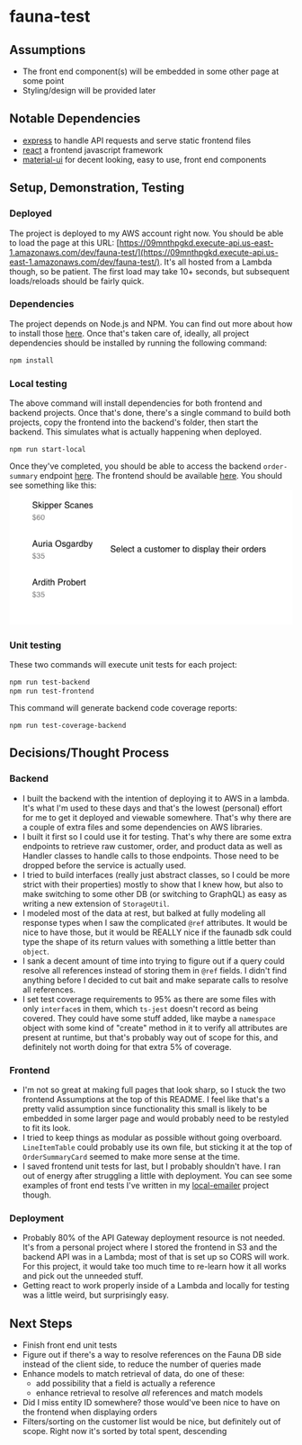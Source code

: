 # fauna-test

## Assumptions
  * The front end component(s) will be embedded in some other page at some point
  * Styling/design will be provided later

## Notable Dependencies
  * [express](https://expressjs.com/) to handle API requests and serve static frontend files
  * [react](https://reactjs.org/) a frontend javascript framework
  * [material-ui](https://material-ui.com/) for decent looking, easy to use, front end components


## Setup, Demonstration, Testing

### Deployed
The project is deployed to my AWS account right now. You should be able to load the page at this URL: [https://09mnthpgkd.execute-api.us-east-1.amazonaws.com/dev/fauna-test/](https://09mnthpgkd.execute-api.us-east-1.amazonaws.com/dev/fauna-test/). It's all hosted from a Lambda though, so be patient. The first load may take 10+ seconds, but subsequent loads/reloads should be fairly quick.

### Dependencies
The project depends on Node.js and NPM. You can find out more about how to install those [here](https://www.npmjs.com/get-npm). Once that's taken care of, ideally, all project dependencies should be installed by running the following command:
```bash
npm install
```

### Local testing
The above command will install dependencies for both frontend and backend projects. Once that's done, there's a single command to build both projects, copy the frontend into the backend's folder, then start the backend. This simulates what is actually happening when deployed.
```
npm run start-local
```

Once they've completed, you should be able to access the backend `order-summary` endpoint [here](http://localhost:8080/fauna-test/order-summary). The frontend should be available [here](http://localhost:8080/fauna-test/). You should see something like this:
![frontend screenshot](frontend-screenshot.png)

### Unit testing
These two commands will execute unit tests for each project:
```
npm run test-backend
npm run test-frontend
```

This command will generate backend code coverage reports:
```
npm run test-coverage-backend
```

## Decisions/Thought Process
### Backend
  * I built the backend with the intention of deploying it to AWS in a lambda. It's what I'm used to these days and that's the lowest (personal) effort for me to get it deployed and viewable somewhere. That's why there are a couple of extra files and some dependencies on AWS libraries.
  * I built it first so I could use it for testing. That's why there are some extra endpoints to retrieve raw customer, order, and product data as well as Handler classes to handle calls to those endpoints. Those need to be dropped before the service is actually used. 
  * I tried to build interfaces (really just abstract classes, so I could be more strict with their properties) mostly to show that I knew how, but also to make switching to some other DB (or switching to GraphQL) as easy as writing a new extension of `StorageUtil`.
  * I modeled most of the data at rest, but balked at fully modeling all response types when I saw the complicated `@ref` attributes. It would be nice to have those, but it would be REALLY nice if the faunadb sdk could type the shape of its return values with something a little better than `object`.
  * I sank a decent amount of time into trying to figure out if a query could resolve all references instead of storing them in `@ref` fields. I didn't find anything before I decided to cut bait and make separate calls to resolve all references.
  * I set test coverage requirements to 95% as there are some files with only `interface`s in them, which `ts-jest` doesn't record as being covered. They could have some stuff added, like maybe a `namespace` object with some kind of "create" method in it to verify all attributes are present at runtime, but that's probably way out of scope for this, and definitely not worth doing for that extra 5% of coverage.

### Frontend
  * I'm not so great at making full pages that look sharp, so I stuck the two frontend Assumptions at the top of this README. I feel like that's a pretty valid assumption since functionality this small is likely to be embedded in some larger page and would probably need to be restyled to fit its look.
  * I tried to keep things as modular as possible without going overboard. `LineItemTable` could probably use its own file, but sticking it at the top of `OrderSummaryCard` seemed to make more sense at the time.
  * I saved frontend unit tests for last, but I probably shouldn't have. I ran out of energy after struggling a little with deployment. You can see some examples of front end tests I've written in my [local-emailer](https://github.com/champgm/local-emailer/blob/React-Native/spec/Emailer.spec.tsx) project though. 

### Deployment
  * Probably 80% of the API Gateway deployment resource is not needed. It's from a personal project where I stored the frontend in S3 and the backend API was in a Lambda; most of that is set up so CORS will work. For this project, it would take too much time to re-learn how it all works and pick out the unneeded stuff. 
  * Getting react to work properly inside of a Lambda and locally for testing was a little weird, but surprisingly easy.


## Next Steps
  * Finish front end unit tests
  * Figure out if there's a way to resolve references on the Fauna DB side instead of the client side, to reduce the number of queries made
  * Enhance models to match retrieval of data, do one of these:
    * add possibility that a field is actually a reference
    * enhance retrieval to resolve *all* references and match models
  * Did I miss entity ID somewhere? those would've been nice to have on the frontend when displaying orders
  * Filters/sorting on the customer list would be nice, but definitely out of scope. Right now it's sorted by total spent, descending